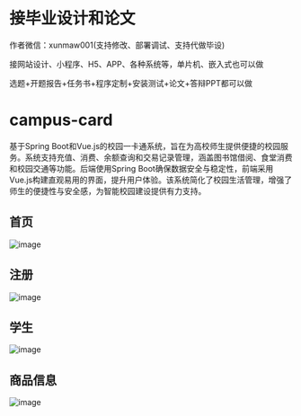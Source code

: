 # 接毕业设计和论文
作者微信：xunmaw001(支持修改、部署调试、支持代做毕设)

接网站设计、小程序、H5、APP、各种系统等，单片机、嵌入式也可以做

选题+开题报告+任务书+程序定制+安装测试+论文+答辩PPT都可以做
# campus-card
基于Spring Boot和Vue.js的校园一卡通系统，旨在为高校师生提供便捷的校园服务。系统支持充值、消费、余额查询和交易记录管理，涵盖图书馆借阅、食堂消费和校园交通等功能。后端使用Spring Boot确保数据安全与稳定性，前端采用Vue.js构建直观易用的界面，提升用户体验。该系统简化了校园生活管理，增强了师生的便捷性与安全感，为智能校园建设提供有力支持。
## 首页
![image](https://github.com/user-attachments/assets/f3c692b3-5f42-409a-80a0-56a38fb1b783)
## 注册
![image](https://github.com/user-attachments/assets/0be96269-fcd8-4ea3-9e3d-afa4050f1be3)
## 学生
![image](https://github.com/user-attachments/assets/37ce6234-af3e-433d-ba27-c1d16cc9c1af)
## 商品信息
![image](https://github.com/user-attachments/assets/3545838b-7bf5-4fe3-8408-61db018fb877)

